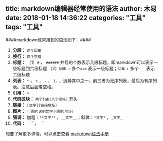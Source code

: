 title: markdown编辑器经常使用的语法
author: 木易
date: 2018-01-18 14:36:22
categories: "工具"
tags: "工具"
---
####markdown经常用到的语法如下：####
1. **分段：** ```两个回车```  
2. **换行：** ```两个空格```  
3. **标题：** （1）```#``` ， ```######``` 井号的个数表示几级标题，即markdown可以表示一级标题到六级标题 （2）```回车``` + 多个```===``` 表示一级标题；```回车``` + 多个```---``` 表示二级标题
4. **列表：** ```*``` ， ```+``` ， ```-``` ， ```1.``` ，选择其中之一，前三者为无序列表，最后为有序列表。注意后面带空格。  
5. **引用：** ```>```  
6. **代码区块：** ```两个Tab(八个空格)``` 开头     
7. **链接：** ```[文字](链接地址)```  
8. **图片：** ```![图片说明文字](图片地址)```  
9. **强调：** 加粗：```**文字**``` ，```__文字__```；斜体：```*文字*``` ，```_文字_```  
10. **代码：** ``` ``` ```，`` `` ``  

想要了解更多详情，可以点击查看 [markdown语法手册](https://www.zybuluo.com/mdeditor?url=https://www.zybuluo.com/static/editor/md-help.markdown)